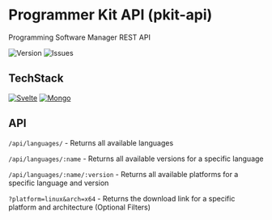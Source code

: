# Programmer Kit API (pkit-api)

Programming Software Manager REST API

![Version](https://img.shields.io/badge/Version-0.0.1-blue)
![Issues](https://img.shields.io/github/issues/GamerBoss101/Pkit)

## TechStack
[![Svelte](https://skillicons.dev/icons?i=svelte)](https://svelte.dev/)
[![Mongo](https://skillicons.dev/icons?i=mongo)](https://www.mongodb.com/)


## API
`/api/languages/` - Returns all available languages

`/api/languages/:name` - Returns all available versions for a specific language

`/api/languages/:name/:version` - Returns all available platforms for a specific language and version

`?platform=linux&arch=x64` - Returns the download link for a specific platform and architecture (Optional Filters)